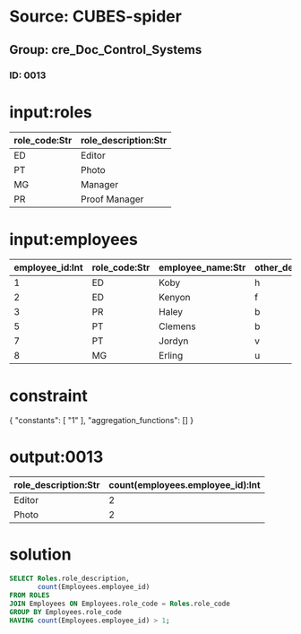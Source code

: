 # Source: CUBES-spider
## Group: cre_Doc_Control_Systems
### ID: 0013

# input:roles

| role_code:Str | role_description:Str |
|---|---|
| ED | Editor |
| PT | Photo |
| MG | Manager |
| PR | Proof Manager |

# input:employees

| employee_id:Int | role_code:Str | employee_name:Str | other_details:Str |
|---|---|---|---|
| 1 | ED | Koby | h |
| 2 | ED | Kenyon | f |
| 3 | PR | Haley | b |
| 5 | PT | Clemens | b |
| 7 | PT | Jordyn | v |
| 8 | MG | Erling | u |

# constraint

{
  "constants": [
    "1"
  ],
  "aggregation_functions": []
}

# output:0013

| role_description:Str | count(employees.employee_id):Int |
|---|---|
| Editor | 2 |
| Photo | 2 |

# solution

```sql
SELECT Roles.role_description,
       count(Employees.employee_id)
FROM ROLES
JOIN Employees ON Employees.role_code = Roles.role_code
GROUP BY Employees.role_code
HAVING count(Employees.employee_id) > 1;
```
